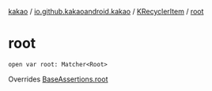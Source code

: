 [kakao](../../index.md) / [io.github.kakaoandroid.kakao](../index.md) / [KRecyclerItem](index.md) / [root](./root.md)

# root

`open var root: Matcher<Root>`

Overrides [BaseAssertions.root](../-base-assertions/root.md)

